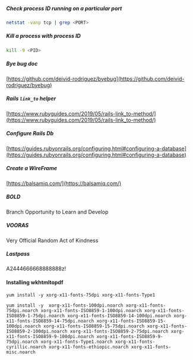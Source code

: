 ##### Check process ID running on a particular port

```bash
netstat -vanp tcp | grep <PORT>
```



##### Kill a process with process ID

```bash
kill -9 <PID>
```



##### Bye bug doc

[https://github.com/deivid-rodriguez/byebug](https://github.com/deivid-rodriguez/byebug)



##### Rails `link_to` helper

[https://www.rubyguides.com/2019/05/rails-link_to-method/](https://www.rubyguides.com/2019/05/rails-link_to-method/)



##### Configure Rails Db

[https://guides.rubyonrails.org/configuring.html#configuring-a-database](https://guides.rubyonrails.org/configuring.html#configuring-a-database)



##### Create a WireFrame 

[https://balsamiq.com/](https://balsamiq.com/)



##### BOLD

Branch Opportunity to Learn and Develop



##### VOORAS

Very Official Random Act of Kindness

##### Lastpass

A2444666668888888z!

#### Installing wkhtmltopdf

```bas
yum install -y xorg-x11-fonts-75dpi xorg-x11-fonts-Type1
```



```bas
yum install -y  xorg-x11-fonts-100dpi.noarch xorg-x11-fonts-75dpi.noarch xorg-x11-fonts-ISO8859-1-100dpi.noarch xorg-x11-fonts-ISO8859-1-75dpi.noarch xorg-x11-fonts-ISO8859-14-100dpi.noarch xorg-x11-fonts-ISO8859-14-75dpi.noarch xorg-x11-fonts-ISO8859-15-100dpi.noarch xorg-x11-fonts-ISO8859-15-75dpi.noarch xorg-x11-fonts-ISO8859-2-100dpi.noarch xorg-x11-fonts-ISO8859-2-75dpi.noarch xorg-x11-fonts-ISO8859-9-100dpi.noarch xorg-x11-fonts-ISO8859-9-75dpi.noarch xorg-x11-fonts-Type1.noarch xorg-x11-fonts-cyrillic.noarch xorg-x11-fonts-ethiopic.noarch xorg-x11-fonts-misc.noarch
```



